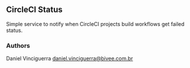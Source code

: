 ## CircleCI Status

Simple service to notify when CircleCI projects build workflows get failed status.


### Authors

Daniel Vinciguerra <daniel.vinciguerra@bivee.com.br>
